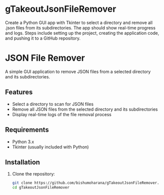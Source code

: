# gTakeoutJsonFileRemover
Create a Python GUI app with Tkinter to select a directory and remove all .json files from its subdirectories. The app should show real-time progress and logs. Steps include setting up the project, creating the application code, and pushing it to a GitHub repository.

# JSON File Remover

A simple GUI application to remove JSON files from a selected directory and its subdirectories.

## Features
- Select a directory to scan for JSON files
- Remove all JSON files from the selected directory and its subdirectories
- Display real-time logs of the file removal process

## Requirements
- Python 3.x
- Tkinter (usually included with Python)

## Installation
1. Clone the repository:
   ```sh
   git clone https://github.com/bishumoharana/gTakeoutJsonFileRemover.git
   cd gTakeoutJsonFileRemover
